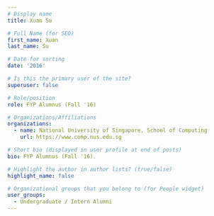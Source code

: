 ```yaml
---
# Display name
title: Xuan Su

# Full Name (for SEO) 
first_name: Xuan
last_name: Su

# Date for sorting
date: '2016'

# Is this the primary user of the site?
superuser: false

# Role/position
role: FYP Alumnus (Fall '16)

# Organizations/Affiliations
organizations:
  - name: National University of Singapore, School of Computing
    url: https://www.comp.nus.edu.sg

# Short bio (displayed in user profile at end of posts)
bio: FYP Alumnus (Fall '16). 

# Highlight the author in author lists? (true/false)
highlight_name: false

# Organizational groups that you belong to (for People widget)
user_groups:
  - Undergraduate / Intern Alumni
---
```

